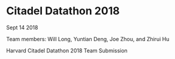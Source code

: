 # Citadel Datathon 2018

Sept 14 2018

Team members: Will Long, Yuntian Deng, Joe Zhou, and Zhirui Hu

Harvard Citadel Datathon 2018 Team Submission

